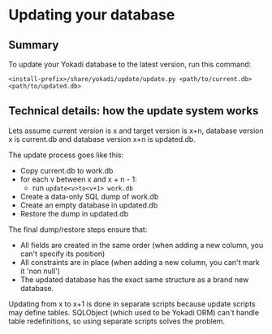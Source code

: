 # Updating your database

## Summary

To update your Yokadi database to the latest version, run this command:

    <install-prefix>/share/yokadi/update/update.py <path/to/current.db> <path/to/updated.db>

## Technical details: how the update system works

Lets assume current version is x and target version is x+n, database version x
is current.db and database version x+n is updated.db.

The update process goes like this:

- Copy current.db to work.db
- for each v between x and x + n - 1:
     - run `update<v>to<v+1> work.db`
- Create a data-only SQL dump of work.db
- Create an empty database in updated.db
- Restore the dump in updated.db

The final dump/restore steps ensure that:

- All fields are created in the same order (when adding a new column, you can't
  specify its position)
- All constraints are in place (when adding a new column, you can't mark it
  'non null')
- The updated database has the exact same structure as a brand new database.

Updating from x to x+1 is done in separate scripts because update scripts may
define tables. SQLObject (which used to be Yokadi ORM) can't handle table
redefinitions, so using separate scripts solves the problem.
